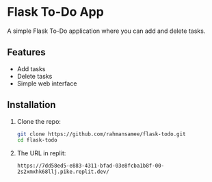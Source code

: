 # Flask To-Do App

A simple Flask To-Do application where you can add and delete tasks.

## Features
- Add tasks
- Delete tasks
- Simple web interface

## Installation

1. Clone the repo:
   ```bash
   git clone https://github.com/rahmansamee/flask-todo.git
   cd flask-todo
2. The URL in replit:
   ```url
   https://7dd58ed5-e883-4311-bfad-03e8fcba1b8f-00-2s2xmxhk68llj.pike.replit.dev/
